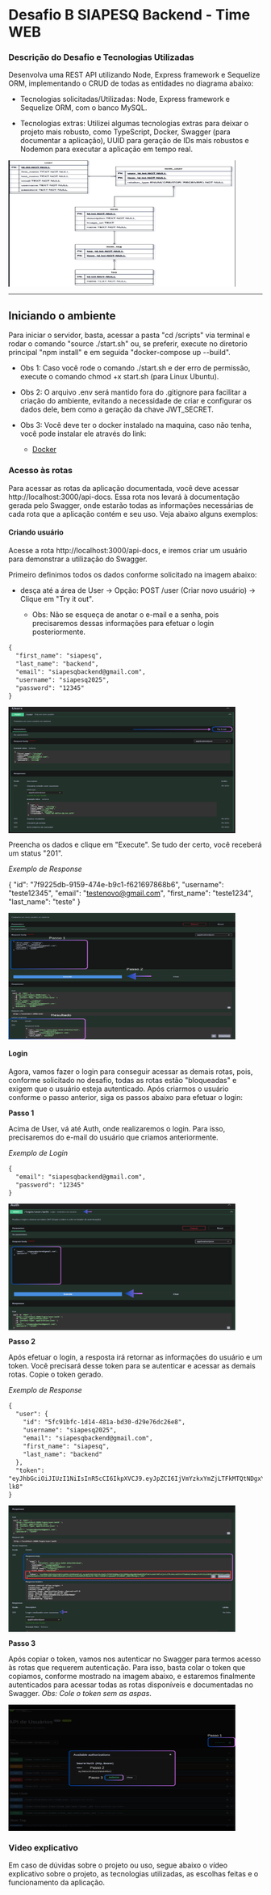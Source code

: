 # Desafio B SIAPESQ Backend - Time WEB

### Descrição do Desafio e Tecnologias Utilizadas

Desenvolva uma REST API utilizando Node, Express framework e Sequelize ORM, implementando o CRUD de todas as entidades no diagrama abaixo:

- Tecnologias solicitadas/Utilizadas: Node, Express framework e Sequelize ORM, com o banco MySQL.

- Tecnologias extras: Utilizei algumas tecnologias extras para deixar o projeto mais robusto, como TypeScript, Docker, Swagger (para documentar a aplicação), UUID para geração de IDs mais robustos e Nodemon para executar a aplicação em tempo real.

<img align="center" alt="siapesq" height="250" width="450" src="./public/img/schema-image-db.png"><br>

<hr>

## Iniciando o ambiente

Para iniciar o servidor, basta, acessar a pasta "cd /scripts" via terminal e rodar o comando "source ./start.sh" ou, se preferir, execute no diretorio principal "npm install" e em seguida "docker-compose up --build".

-   Obs 1: Caso você rode o comando ./start.sh e der erro de permissão, execute o comando chmod +x start.sh (para Linux Ubuntu).

-   Obs 2: O arquivo .env será mantido fora do .gitignore para facilitar a criação do ambiente, evitando a necessidade de criar e configurar os dados dele, bem como a geração da chave JWT_SECRET.

- Obs 3: Você deve ter o docker instalado na maquina, caso não tenha, você pode instalar ele através do link:
  - <a href="https://www.docker.com/get-started/"> Docker </a>

### Acesso às rotas

Para acessar as rotas da aplicação documentada, você deve acessar http://localhost:3000/api-docs. Essa rota nos levará à documentação gerada pelo Swagger, onde estarão todas as informações necessárias de cada rota que a aplicação contém e seu uso. Veja abaixo alguns exemplos:

#### Criando usuário

Acesse a rota http://localhost:3000/api-docs, e iremos criar um usuário para demonstrar a utilização do Swagger.

Primeiro definimos todos os dados conforme solicitado na imagem abaixo:

-   desça até a área de User → Opção: POST /user (Criar novo usuário) → Clique em "Try it out".

    -   Obs: Não se esqueça de anotar o e-mail e a senha, pois precisaremos dessas informações para efetuar o login posteriormente.

```
{
  "first_name": "siapesq",
  "last_name": "backend",
  "email": "siapesqbackend@gmail.com",
  "username": "siapesq2025",
  "password": "12345"
}
```
<img align="center" alt="create-user" height="250" width="450" src="./public/img/create-user-1.png"><br>

Preencha os dados e clique em "Execute". Se tudo der certo, você receberá um status "201".

*Exemplo de Response*

{
  "id": "7f9225db-9159-474e-b9c1-f621697868b6",
  "username": "teste12345",
  "email": "testenovo@gmail.com",
  "first_name": "teste1234",
  "last_name": "teste"
}

<img align="center" alt="create-user" height="250" width="450" src="./public/img/create-user-2.png"><br>

#### Login

Agora, vamos fazer o login para conseguir acessar as demais rotas, pois, conforme solicitado no desafio, todas as rotas estão "bloqueadas" e exigem que o usuário esteja autenticado. Após criarmos o usuário conforme o passo anterior, siga os passos abaixo para efetuar o login:

**Passo 1**

Acima de User, vá até Auth, onde realizaremos o login. Para isso, precisaremos do e-mail do usuário que criamos anteriormente.

*Exemplo de Login*

```
{
  "email": "siapesqbackend@gmail.com",
  "password": "12345"
}
```

<img align="center" alt="create-user" height="250" width="450" src="./public/img/login-user-1.png"><br>

**Passo 2**

Após efetuar o login, a resposta irá retornar as informações do usuário e um token. Você precisará desse token para se autenticar e acessar as demais rotas. Copie o token gerado.

*Exemplo de Response*

```
{
  "user": {
    "id": "5fc91bfc-1d14-481a-bd30-d29e76dc26e8",
    "username": "siapesq2025",
    "email": "siapesqbackend@gmail.com",
    "first_name": "siapesq",
    "last_name": "backend"
  },
  "token": "eyJhbGciOiJIUzI1NiIsInR5cCI6IkpXVCJ9.eyJpZCI6IjVmYzkxYmZjLTFkMTQtNDgxYS1iZDMwLWQyOWU3NmRjMjZlOCIsImVtYWlsIjoic2lhcGVzcWJhY2tlbmRAZ21haWwuY29tIiwidXNlcm5hbWUiOiJzaWFwZXNxMjAyNSIsImlhdCI6MTc0NDIxMjAwMCwiZXhwIjoxNzQ0MjE1NjAwfQ.PDbrlO4KWCv1ipmamdFJxcDREWT_EBKIPBiKqLs-lk8"
}
```

<img align="center" alt="create-user" height="250" width="450" src="./public/img/login-user-2.png"><br>

**Passo 3**

Após copiar o token, vamos nos autenticar no Swagger para termos acesso às rotas que requerem autenticação. Para isso, basta colar o token que copiamos, conforme mostrado na imagem abaixo, e estaremos finalmente autenticados para acessar todas as rotas disponíveis e documentadas no Swagger. *Obs: Cole o token sem as aspas*.

<img align="center" alt="create-user" height="250" width="450" src="./public/img/login-user-3.png"><br>

### Video explicativo

Em caso de dúvidas sobre o projeto ou uso, segue abaixo o vídeo explicativo sobre o projeto, as tecnologias utilizadas, as escolhas feitas e o funcionamento da aplicação.
